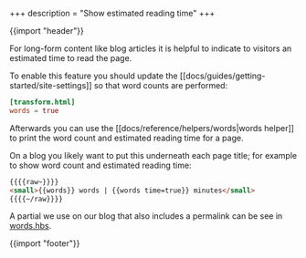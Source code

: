+++
description = "Show estimated reading time"
+++

{{import "header"}}

For long-form content like blog articles it is helpful to indicate to visitors an estimated time to read the page.

To enable this feature you should update the [[docs/guides/getting-started/site-settings]] so that word counts are performed:

```toml
[transform.html]
words = true
```

Afterwards you can use the [[docs/reference/helpers/words|words helper]] to print the word count and estimated reading time for a page.

On a blog you likely want to put this underneath each page title; for example to show word count and estimated reading time:

```html
{{{{raw~}}}}
<small>{{words}} words | {{words time=true}} minutes</small>
{{{{~/raw}}}}
```

A partial we use on our blog that also includes a permalink can be see in [words.hbs][].

{{import "footer"}}

[words.hbs]: https://github.com/uwe-app/blueprints/blob/main/blog/site/partials/words.hbs
